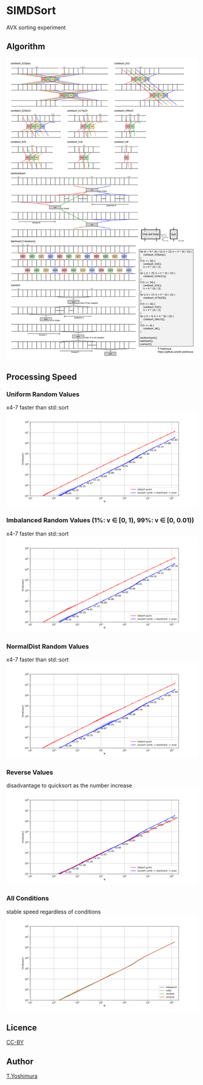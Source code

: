 # SIMDSort

AVX sorting experiment

## Algorithm
![algo](https://github.com/tk-yoshimura/SIMDSort/blob/main/figures/algo.svg)  

## Processing Speed

### Uniform Random Values
x4-7 faster than std::sort  
![random](https://github.com/tk-yoshimura/SIMDSort/blob/main/figures/sort_random_speed.svg)  

### Imbalanced Random Values (1%: v &in; [0, 1), 99%: v &in; [0, 0.01))
x4-7 faster than std::sort  
![imbalanced random](https://github.com/tk-yoshimura/SIMDSort/blob/main/figures/sort_inbalance_speed.svg)  

### NormalDist Random Values
x4-7 faster than std::sort  
![ndist](https://github.com/tk-yoshimura/SIMDSort/blob/main/figures/sort_ndist_speed.svg)  

### Reverse Values
disadvantage to quicksort as the number increase  
![ndist](https://github.com/tk-yoshimura/SIMDSort/blob/main/figures/sort_reverse_speed.svg)  

### All Conditions
stable speed regardless of conditions
![avxall](https://github.com/tk-yoshimura/SIMDSort/blob/main/figures/sort_avxall_speed.svg)  

## Licence
[CC-BY](https://github.com/tk-yoshimura/SIMDSort/blob/main/LICENSE)

## Author

[T.Yoshimura](https://github.com/tk-yoshimura)

